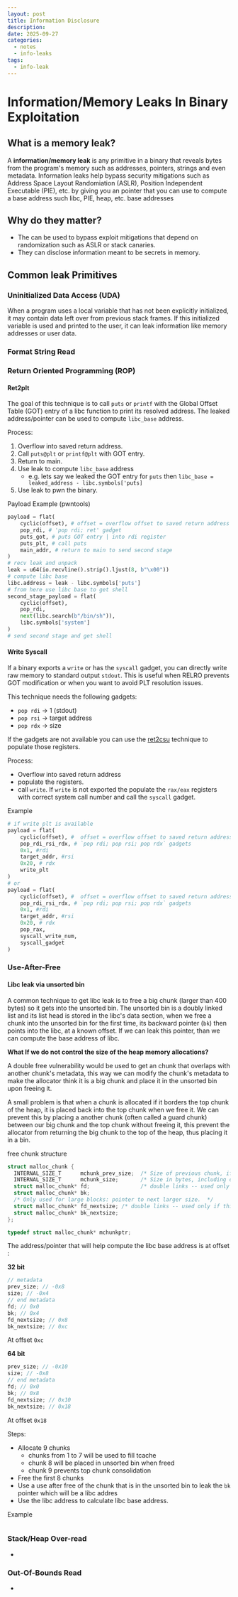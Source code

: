 ```yaml
---
layout: post
title: Information Disclosure
description:
date: 2025-09-27
categories:
  - notes
  - info-leaks
tags:
  - info-leak
---
```

# Information/Memory Leaks In Binary Exploitation

## What is a memory leak?
A **information/memory leak** is any primitive in a binary that reveals bytes from the program's memory such as addresses, pointers, strings and even metadata. Information leaks help bypass security mitigations such as Address Space Layout Randomiation (ASLR), Position Independent Executable (PIE), etc. by giving you an pointer that you can use to compute a base address such libc, PIE, heap, etc. base addresses

## Why do they matter?

- The can be used to bypass exploit mitigations that depend on randomization such as ASLR or stack canaries.
- They can disclose information meant to be secrets in memory.

## Common leak Primitives

### Uninitialized Data Access (UDA)

When a program uses a local variable that has not been explicitly initialized, it may contain data left over from previous stack frames. If this initialized variable is used and printed to the user, it can leak information like memory addresses or user data.
### Format String Read

### Return Oriented Programming (ROP)

#### Ret2plt
The goal of this technique is to call `puts` or `printf` with the Global Offset Table (GOT) entry of a libc function to print its resolved address. The leaked address/pointer can be used to compute `libc_base` address. 

Process:
1. Overflow into saved return address.
2. Call `puts@plt` or `printf@plt` with GOT entry.
3. Return to main.
4. Use leak to compute `libc_base` address
	- e.g. lets say we leaked the GOT entry for `puts` then `libc_base = leaked_address - libc.symbols['puts]`
5. Use leak to pwn the binary.

Payload Example (pwntools)

```python
payload = flat(
	cyclic(offset), # offset = overflow offset to saved return address
	pop_rdi, # 'pop rdi; ret' gadget
	puts_got, # puts GOT entry | into rdi register
	puts_plt, # call puts 
	main_addr, # return to main to send second stage
)
# recv leak and unpack
leak = u64(io.recvline().strip().ljust(8, b"\x00"))
# compute libc base
libc.address = leak - libc.symbols['puts']
# from here use libc base to get shell
second_stage_payload = flat(
	cyclic(offset),
	pop_rdi,
	next(libc.search(b"/bin/sh")),
	libc.symbols['system']
)
# send second stage and get shell
```

#### Write Syscall
If a binary exports a `write` or has the `syscall` gadget, you can directly write raw memory to standard output `stdout`. This is useful when RELRO prevents GOT modification or when you want to avoid PLT resolution issues.

This technique needs the following gadgets:
- `pop rdi` -> 1 (stdout)
- `pop rsi` -> target address
- `pop rdx` -> size

If the gadgets are not available you can use the [ret2csu](https://ir0nstone.gitbook.io/notes/binexp/stack/ret2csu) technique to populate those registers.

Process:
- Overflow into saved return address
- populate the registers.
- call `write`. If `write` is not exported the populate the `rax/eax` registers with correct system call number and call the `syscall` gadget.

Example

```python
# if write plt is available
payload = flat(
	cyclic(offset), #  offset = overflow offset to saved return address
	pop_rdi_rsi_rdx, # `pop rdi; pop rsi; pop rdx` gadgets
	0x1, #rdi
	target_addr, #rsi
	0x20, # rdx
	write_plt 
)
# or
payload = flat(
	cyclic(offset), #  offset = overflow offset to saved return address
	pop_rdi_rsi_rdx, # `pop rdi; pop rsi; pop rdx` gadgets
	0x1, #rdi
	target_addr, #rsi
	0x20, # rdx
	pop_rax,
	syscall_write_num,
	syscall_gadget
)
```

### Use-After-Free

#### Libc leak via unsorted bin

A common technique to get libc leak is to free a big chunk (larger than 400 bytes) so it gets into the unsorted bin. The unsorted bin is a doubly linked list and its list head is stored in the libc's data section, when we free a chunk into the unsorted bin for the first time, its backward pointer (`bk`) then points into the libc, at a known offset. If we can leak this pointer, than we can compute the base address of libc.

**What If we do not control the size of the heap memory allocations?**

A double free vulnerability would be used to get an chunk that overlaps with another chunk's metadata, this way we can modify the chunk's metadata to make the allocator think it is a big chunk and place it in the unsorted bin upon freeing it.

A small problem is that when a chunk is allocated if it borders the top chunk of the heap, it is placed back into the top chunk when we free it. We can prevent this by placing a another chunk (often called a guard chunk) between our big chunk and the top chunk without freeing it, this prevent the allocator from returning the big chunk to the top of the heap, thus placing it in a bin.

free chunk structure

```c
struct malloc_chunk {
  INTERNAL_SIZE_T      mchunk_prev_size;  /* Size of previous chunk, if it is free. */
  INTERNAL_SIZE_T      mchunk_size;       /* Size in bytes, including overhead. */
  struct malloc_chunk* fd;                /* double links -- used only if this chunk is free. */
  struct malloc_chunk* bk;
  /* Only used for large blocks: pointer to next larger size.  */
  struct malloc_chunk* fd_nextsize; /* double links -- used only if this chunk is free. */
  struct malloc_chunk* bk_nextsize;
};

typedef struct malloc_chunk* mchunkptr;
```

The address/pointer that will help compute the libc base address is at offset :

 **32 bit**
  
```c
// metadata
prev_size; // -0x8
size; // -0x4
// end metadata
fd; // 0x0
bk; // 0x4
fd_nextsize; // 0x8
bk_nextsize; // 0xc
```

At offset `0xc`

**64 bit**
```c
prev_size; // -0x10
size; // -0x8
// end metadata
fd; // 0x0
bk; // 0x8
fd_nextsize; // 0x10
bk_nextsize; // 0x18
```

At offset `0x18`

Steps:
- Allocate 9 chunks 
	- chunks from 1 to 7 will be used to fill tcache
	- chunk 8 will be placed in unsorted bin when freed
	- chunk 9 prevents top chunk consolidation
- Free the first 8 chunks
- Use a use after free of the chunk that is in the unsorted bin to leak the `bk` pointer which will be a libc addres
- Use the libc address to calculate libc base address.


Example

```c

```


### Stack/Heap Over-read
- 

### Out-Of-Bounds Read
- 